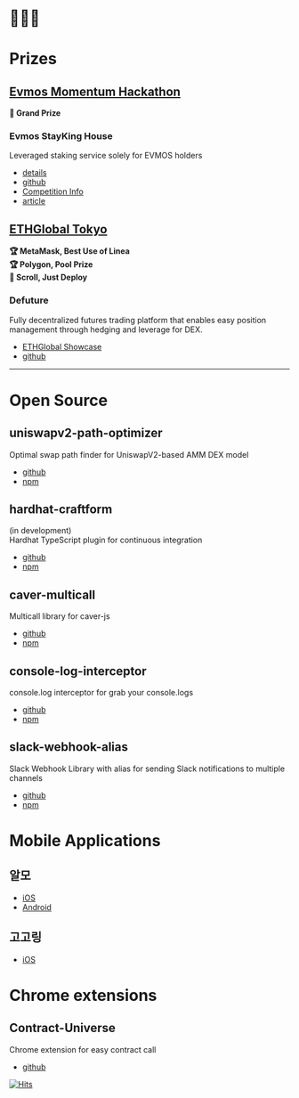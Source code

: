 # 🏊🏻‍♂️
# Prizes

## [Evmos Momentum Hackathon](https://devpost.com/software/stayking)
**👑 Grand Prize**
### Evmos StayKing House
Leveraged staking service solely for EVMOS holders
- [details](https://devpost.com/software/stayking)
- [github](https://github.com/evmos-stayking-house/defi-contract)
- [Competition Info](https://evmos2022.devpost.com/)
- [article](https://technode.global/2022/10/19/evmos-stayking-house-protocol-wins-evmos-momentum-hackathon-grand-prize/)



## [ETHGlobal Tokyo](https://ethglobal.com/showcase/defuture-g31hx)
**🏆 MetaMask, Best Use of Linea**  
**🏆 Polygon, Pool Prize**  
**📜 Scroll, Just Deploy**   
 
### Defuture
Fully decentralized futures trading platform that enables easy position management through hedging and leverage for DEX.
- [ETHGlobal Showcase](https://ethglobal.com/showcase/defuture-g31hx)
- [github](https://github.com/ETHGlobal-Tokyo-ValleyDance/defutures)

---

# Open Source

## uniswapv2-path-optimizer
Optimal swap path finder for UniswapV2-based AMM DEX model  
- [github](https://github.com/swimmiee/uniswapv2-path-optimizer)
- [npm](https://www.npmjs.com/package/uniswapv2-path-optimizer)

## hardhat-craftform
(in development)  
Hardhat TypeScript plugin for continuous integration  
- [github](https://github.com/swimmiee/hardhat-craftform)
- [npm](https://www.npmjs.com/package/hardhat-craftform)

## caver-multicall
Multicall library for caver-js  
- [github](https://github.com/swimmiee/caver-multicall)  
- [npm](https://www.npmjs.com/package/caver-multicall)  


## console-log-interceptor
console.log interceptor for grab your console.logs
- [github](https://github.com/swimmiee/console-log-interceptor)
- [npm](https://www.npmjs.com/package/console-log-interceptor)  


## slack-webhook-alias
Slack Webhook Library with alias for sending Slack notifications to multiple channels
- [github](https://github.com/swimmiee/slack-webhook)
- [npm](https://www.npmjs.com/package/slack-webhook-alias)  


# Mobile Applications
## 알모
- [iOS](https://apps.apple.com/kr/app/id1625473170)  
- [Android](https://play.google.com/store/apps/details?id=com.almo)  
## 고고링
- [iOS](https://apps.apple.com/kr/app/id1590665269)  


# Chrome extensions
## Contract-Universe
Chrome extension for easy contract call  
- [github](https://github.com/swimmiee/contract-universe)



[![Hits](https://hits.seeyoufarm.com/api/count/incr/badge.svg?url=https%3A%2F%2Fgithub.com%2Fswimmiee&count_bg=%2358A6FF&title_bg=%23555555&icon=&icon_color=%23E7E7E7&title=thanks%21&edge_flat=false)](https://hits.seeyoufarm.com)
